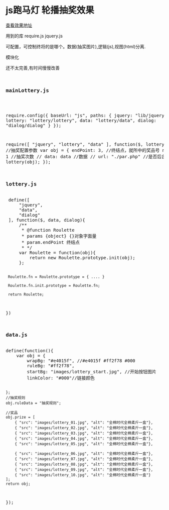 <h1>
js跑马灯 轮播抽奖效果
</h1>
<a href="http://www.codegoing.com/lottery/" target="_blank">查看效果地址</a>

<p>用到的库 require.js jquery.js</p>
<p>可配置，可控制终将的是哪个。数据(抽奖图片),逻辑(js),视图(html)分离.</p>
<p>模块化</p>
<p>还不太完善,有时间慢慢改善</p>
<pre>

<h3>mainLottery.js</h3>

 require.config({
     baseUrl: "js",
     paths: {
         jquery: "lib/jquery",
         lottery: "lottery/lottery",
         data: "lottery/data",
         dialog: "dialog/dialog"
     }
 });

 require([
     "jquery",
     "lottery",
     "data"
 ], function($, lottery, data){
     //抽奖配置参数
     var obj = {
         endPoint: 3, //终结点，就所中的奖品号
         number: 1 //抽奖次数
 //        data: data //数据
 //        url: "./par.php" //是否后台验证
     };
     lottery(obj);
 });

<h3>lottery.js</h3>
 define([
     "jquery",
     "data",
     "dialog"
 ], function($, data, dialog){
     /**
      * @function Roulette
      * params {object} {}对象字面量
      * param.endPoint 终结点
      * */
     var Roulette = function(obj){
         return new Roulette.prototype.init(obj);
     };

     Roulette.fn = Roulette.prototype = { .... }

     Roulette.fn.init.prototype = Roulette.fn;

     return Roulette;
 })


<h3>data.js</h3>
define(function(){
    var obj = {
        wrapBg: "#e4015f", //#e4015f #ff2f78 #000
        ruleBg: "#ff2f78",
        startBg: "images/lottery_start.jpg", //开始按钮图片
        linkColor: "#000"//链接颜色

    };
    //抽奖规则
    obj.ruleData = "抽奖规则";

    //奖品
    obj.prize = [
        { "src": "images/lottery_01.jpg", "alt": "全棉时代全棉柔斤一盒"},
        { "src": "images/lottery_02.jpg", "alt": "全棉时代全棉柔斤一盒"},
        { "src": "images/lottery_03.jpg", "alt": "全棉时代全棉柔斤一盒"},
        { "src": "images/lottery_04.jpg", "alt": "全棉时代全棉柔斤一盒"},
        { "src": "images/lottery_05.jpg", "alt": "全棉时代全棉柔斤一盒"},

        { "src": "images/lottery_06.jpg", "alt": "全棉时代全棉柔斤一盒"},
        { "src": "images/lottery_07.jpg", "alt": "全棉时代全棉柔斤一盒"},
        { "src": "images/lottery_08.jpg", "alt": "全棉时代全棉柔斤一盒"},
        { "src": "images/lottery_09.jpg", "alt": "全棉时代全棉柔斤一盒"},
        { "src": "images/lottery_10.jpg", "alt": "全棉时代全棉柔斤一盒"}
    ];
    return obj;
});
</pre>